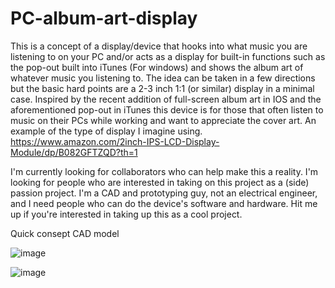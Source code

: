 # PC-album-art-display

This is a concept of a display/device that hooks into what music you are listening to on your PC and/or acts as a display for built-in functions such as the pop-out built into iTunes (For windows) and shows the album art of whatever music you listening to. The idea can be taken in a few directions but the basic hard points are a 2-3 inch 1:1 (or similar) display in a minimal case. Inspired by the recent addition of full-screen album art in IOS and the aforementioned pop-out in iTunes this device is for those that often listen to music on their PCs while working and want to appreciate the cover art. An example of the type of display I imagine using. https://www.amazon.com/2inch-IPS-LCD-Display-Module/dp/B082GFTZQD?th=1

 I'm currently looking for collaborators who can help make this a reality. I'm looking for people who are interested in taking on this project as a (side) passion project. I'm a CAD and prototyping guy, not an electrical engineer, and I need people who can do the device's software and hardware. Hit me up if you're interested in taking up this as a cool project.

Quick consept CAD model 

![image](https://user-images.githubusercontent.com/91857314/216833164-9683fc02-f266-4b30-8859-6e41bf8fbf7b.png)

![image](https://user-images.githubusercontent.com/91857314/216833186-6e53f878-79ff-4146-b673-09d7b9990230.png)

